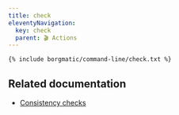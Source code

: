 ```yaml
---
title: check
eleventyNavigation:
  key: check
  parent: 🎬 Actions
---
```


```
{% include borgmatic/command-line/check.txt %}
```

## Related documentation

 * [Consistency checks](https://torsion.org/borgmatic/reference/configuration/consistency-checks/)
